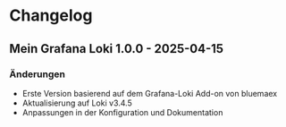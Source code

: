 # Changelog

## Mein Grafana Loki 1.0.0 - 2025-04-15

### Änderungen

- Erste Version basierend auf dem Grafana-Loki Add-on von bluemaex
- Aktualisierung auf Loki v3.4.5
- Anpassungen in der Konfiguration und Dokumentation
